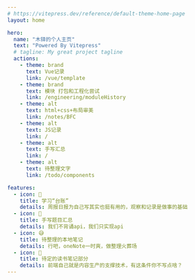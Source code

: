 ```yaml
---
# https://vitepress.dev/reference/default-theme-home-page
layout: home

hero:
  name: "木铎的个人主页"
  text: "Powered By Vitepress"
  # tagline: My great project tagline
  actions:
    - theme: brand
      text: Vue记录
      link: /vue/template
    - theme: brand
      text: 模块 打包和工程化尝试
      link: /engineering/moduleHistory
    - theme: alt
      text: html+css+布局审美
      link: /notes/BFC
    - theme: alt
      text: JS记录
      link: /
    - theme: alt
      text: 手写汇总
      link: /
    - theme: alt
      text: 待整理文字
      link: /todo/components

features:
  - icon: 📖
    title: 学习“台账”
    details: 周报日报为自己写其实也挺有用的，观察和记录是做事的基础
  - icon: 📝
    title: 手写题目汇总
    details: 我们不背诵api，我们只实现api
  - icon: 😅
    title: 待整理的本地笔记
    details: 行吧，oneNote一时爽，做整理火葬场
  - icon: 🌟
    title: 待定的读书笔记部分
    details: 前端自己就是内容生产的支撑技术，有这条件你不写点啥？
---
```

